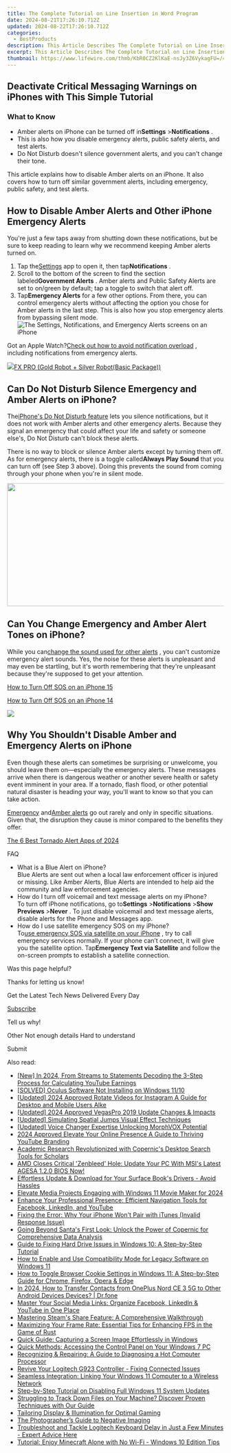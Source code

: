 ```yaml
---
title: The Complete Tutorial on Line Insertion in Word Program
date: 2024-08-21T17:26:10.712Z
updated: 2024-08-22T17:26:10.712Z
categories:
  - BestProducts
description: This Article Describes The Complete Tutorial on Line Insertion in Word Program
excerpt: This Article Describes The Complete Tutorial on Line Insertion in Word Program
thumbnail: https://www.lifewire.com/thmb/KbR0CZ2KlKaE-nsJy3Z6VykagFU=/400x300/filters:no_upscale():max_bytes(150000):strip_icc():format(webp)/microsoft-word-lines-398c41cb1f2d4c85ae18ff1337bc588e.png
---
```


## Deactivate Critical Messaging Warnings on iPhones with This Simple Tutorial
### What to Know

* Amber alerts on iPhone can be turned off in**Settings** \>**Notifications** .
* This is also how you disable emergency alerts, public safety alerts, and test alerts.
* Do Not Disturb doesn't silence government alerts, and you can't change their tone.

 This article explains how to disable Amber alerts on an iPhone. It also covers how to turn off similar government alerts, including emergency, public safety, and test alerts.

## How to Disable Amber Alerts and Other iPhone Emergency Alerts

 You're just a few taps away from shutting down these notifications, but be sure to keep reading to learn why we recommend keeping Amber alerts turned on.

1. Tap the[Settings](https://www.lifewire.com/understanding-device-settings-4138532) app to open it, then tap**Notifications** .
2. Scroll to the bottom of the screen to find the section labeled**Government Alerts** . Amber alerts and Public Safety Alerts are set to on/green by default; tap a toggle to switch that alert off.
3. Tap**Emergency Alerts** for a few other options. From there, you can control emergency alerts without affecting the option you chose for Amber alerts in the last step. This is also how you stop emergency alerts from bypassing silent mode.  
![The Settings, Notifications, and Emergency Alerts screens on an iPhone](https://www.lifewire.com/thmb/k4Pdtou2x8ooq0Bqd1UnlBWO_KA=/1500x0/filters:no_upscale():max_bytes(150000):strip_icc():format(webp)/iphone-amber-alerts-bc193ddbd3c24bd895b61242e22ca176.png)

 Got an Apple Watch?[Check out how to avoid notification overload](https://www.lifewire.com/avoid-notification-overload-apple-watch-1999672) , including notifications from emergency alerts.

<!-- affiliate ads begin -->
<a href="https://secure.2checkout.com/order/checkout.php?PRODS=40085955&QTY=1&AFFILIATE=108875&CART=1"><img src="https://secure.avangate.com/images/merchant/f702defbc67edb455949f46babab0c18/products/2_logo9.png" border="0">FX PRO (Gold Robot + Silver Robot(Basic Package))</a>
<!-- affiliate ads end -->
## Can Do Not Disturb Silence Emergency and Amber Alerts on iPhone?

 The[iPhone's Do Not Disturb feature](https://www.lifewire.com/use-do-not-disturb-on-iphone-apple-watch-2000547) lets you silence notifications, but it does not work with Amber alerts and other emergency alerts. Because they signal an emergency that could affect your life and safety or someone else's, Do Not Disturb can't block these alerts.

 There is no way to block or silence Amber alerts except by turning them off. As for emergency alerts, there is a toggle called**Always Play Sound** that you can turn off (see Step 3 above). Doing this prevents the sound from coming through your phone when you're in silent mode.

<!-- affiliate ads begin -->
<a href="https://cowinaudio.pxf.io/c/5597632/1116855/13794" target="_top" id="1116855"><img src="//a.impactradius-go.com/display-ad/13794-1116855" border="0" alt="" width="767" height="285"/></a><img height="0" width="0" src="https://imp.pxf.io/i/5597632/1116855/13794" style="position:absolute;visibility:hidden;" border="0" />
<!-- affiliate ads end -->
## Can You Change Emergency and Amber Alert Tones on iPhone?

 While you can[change the sound used for other alerts](https://www.lifewire.com/how-to-change-the-default-ringtone-on-your-iphone-2000554) , you can't customize emergency alert sounds. Yes, the noise for these alerts is unpleasant and may even be startling, but it's worth remembering that they're unpleasant because they're supposed to get your attention.

[How to Turn Off SOS on an iPhone 15](https://www.lifewire.com/iphone-15-turn-off-sos-8629942)

[How to Turn Off SOS on an iPhone 14](https://www.lifewire.com/iphone-14-turn-off-sos-8630001)

<!-- affiliate ads begin -->
<a href="https://shop.manycam.com/order/checkout.php?PRODS=17728032&QTY=1&AFFILIATE=108875&CART=1"><img src="https://secure.avangate.com/images/merchant/8230bea7d54bcdf99cdfe85cb07313d5/mcaffbanner920x120.png" border="0"></a>
<!-- affiliate ads end -->
## Why You Shouldn't Disable Amber and Emergency Alerts on iPhone

 Even though these alerts can sometimes be surprising or unwelcome, you should leave them on—especially the emergency alerts. These messages arrive when there is dangerous weather or another severe health or safety event imminent in your area. If a tornado, flash flood, or other potential natural disaster is heading your way, you'll want to know so that you can take action.

[Emergency](https://www.fcc.gov/consumers/guides/emergency-alert-system-eas) and[Amber alerts](https://amberalert.ojp.gov/) go out rarely and only in specific situations. Given that, the disruption they cause is minor compared to the benefits they offer.

[The 6 Best Tornado Alert Apps of 2024](https://www.lifewire.com/best-tornado-alert-apps-4771792)

 FAQ

* What is a Blue Alert on iPhone?  
 Blue Alerts are sent out when a local law enforcement officer is injured or missing. Like Amber Alerts, Blue Alerts are intended to help aid the community and law enforcement agencies.
* How do I turn off voicemail and text message alerts on my iPhone?  
 To turn off iPhone notifications, go to**Settings** \>**Notifications** \>**Show Previews** \>**Never** . To just disable voicemail and text message alerts, disable alerts for the Phone and Messages app.
* How do I use satellite emergency SOS on my iPhone?  
 To[use emergency SOS via satellite on your iPhone](https://www.lifewire.com/use-emergency-sos-on-iphone-6826117) , try to call emergency services normally. If your phone can’t connect, it will give you the satellite option. Tap**Emergency Text via Satellite** and follow the on-screen prompts to establish a satellite connection.

Was this page helpful?

Thanks for letting us know!

 Get the Latest Tech News Delivered Every Day

[Subscribe](https://www.lifewire.com/#)

Tell us why!

 Other  Not enough details  Hard to understand

 Submit

<ins class="adsbygoogle"
     style="display:block"
     data-ad-format="autorelaxed"
     data-ad-client="ca-pub-7571918770474297"
     data-ad-slot="1223367746"></ins>



<ins class="adsbygoogle"
     style="display:block"
     data-ad-client="ca-pub-7571918770474297"
     data-ad-slot="8358498916"
     data-ad-format="auto"
     data-full-width-responsive="true"></ins>

<span class="atpl-alsoreadstyle">Also read:</span>
<div><ul>
<li><a href="https://eaxpv-info.techidaily.com/new-in-2024-from-streams-to-statements-decoding-the-3-step-process-for-calculating-youtube-earnings/"><u>[New] In 2024, From Streams to Statements  Decoding the 3-Step Process for Calculating YouTube Earnings</u></a></li>
<li><a href="https://techtrends.techidaily.com/solved-oculus-software-not-installing-on-windows-1110/"><u>[SOLVED] Oculus Software Not Installing on Windows 11/10</u></a></li>
<li><a href="https://instagram-video-recordings.techidaily.com/updated-2024-approved-rotate-videos-for-instagram-a-guide-for-desktop-and-mobile-users-alke/"><u>[Updated] 2024 Approved  Rotate Videos for Instagram  A Guide for Desktop and Mobile Users Alke</u></a></li>
<li><a href="https://fox-direct.techidaily.com/updated-2024-approved-vegaspro-2019-update-changes-and-impacts/"><u>[Updated] 2024 Approved  VegasPro 2019 Update  Changes & Impacts</u></a></li>
<li><a href="https://extra-approaches.techidaily.com/updated-simulating-spatial-jumps-visual-effect-techniques/"><u>[Updated] Simulating Spatial Jumps  Visual Effect Techniques</u></a></li>
<li><a href="https://vp-tips.techidaily.com/updated-voice-changer-expertise-unlocking-morphvox-potential/"><u>[Updated] Voice Changer Expertise  Unlocking MorphVOX Potential</u></a></li>
<li><a href="https://youtube-docs.techidaily.com/approved-elevate-your-online-presence-a-guide-to-thriving-youtube-branding/"><u>2024 Approved  Elevate Your Online Presence  A Guide to Thriving YouTube Branding</u></a></li>
<li><a href="https://techtrends.techidaily.com/academic-research-revolutionized-with-copernics-desktop-search-tools-for-scholars/"><u>Academic Research Revolutionized with Copernic's Desktop Search Tools for Scholars</u></a></li>
<li><a href="https://hardware-updates.techidaily.com/1723862876562-amd-closes-critical-zenbleed-hole-update-your-pc-with-msis-latest-agesa-120-bios-now/"><u>AMD Closes Critical 'Zenbleed' Hole: Update Your PC With MSI's Latest AGESA 1.2.0 BIOS Now!</u></a></li>
<li><a href="https://hardware-updates.techidaily.com/effortless-update-and-download-for-your-surface-books-drivers-avoid-hassles/"><u>Effortless Update & Download for Your Surface Book's Drivers - Avoid Hassles</u></a></li>
<li><a href="https://vp-tips.techidaily.com/elevate-media-projects-engaging-with-windows-11-movie-maker-for-2024/"><u>Elevate Media Projects  Engaging with Windows 11 Movie Maker for 2024</u></a></li>
<li><a href="https://techtrends.techidaily.com/enhance-your-professional-presence-efficient-navigation-tools-for-facebook-linkedin-and-youtube/"><u>Enhance Your Professional Presence: Efficient Navigation Tools for Facebook, LinkedIn, and YouTube</u></a></li>
<li><a href="https://techtrends.techidaily.com/fixing-the-error-why-your-iphone-wont-pair-with-itunes-invalid-response-issue/"><u>Fixing the Error: Why Your iPhone Won't Pair with iTunes (Invalid Response Issue)</u></a></li>
<li><a href="https://techtrends.techidaily.com/1723809008845-going-beyond-santas-first-look-unlock-the-power-of-copernic-for-comprehensive-data-analysis/"><u>Going Beyond Santa's First Look: Unlock the Power of Copernic for Comprehensive Data Analysis</u></a></li>
<li><a href="https://techtrends.techidaily.com/guide-to-fixing-hard-drive-issues-in-windows-10-a-step-by-step-tutorial/"><u>Guide to Fixing Hard Drive Issues in Windows 10: A Step-by-Step Tutorial</u></a></li>
<li><a href="https://techtrends.techidaily.com/how-to-enable-and-use-compatibility-mode-for-legacy-software-on-windows-11/"><u>How to Enable and Use Compatibility Mode for Legacy Software on Windows 11</u></a></li>
<li><a href="https://techtrends.techidaily.com/how-to-toggle-browser-cookie-settings-in-windows-11-a-step-by-step-guide-for-chrome-firefox-opera-and-edge/"><u>How to Toggle Browser Cookie Settings in Windows 11: A Step-by-Step Guide for Chrome, Firefox, Opera & Edge</u></a></li>
<li><a href="https://android-transfer.techidaily.com/in-2024-how-to-transfer-contacts-from-oneplus-nord-ce-3-5g-to-other-android-devices-devices-drfone-by-drfone-transfer-from-android-transfer-from-android/"><u>In 2024, How to Transfer Contacts from OnePlus Nord CE 3 5G to Other Android Devices Devices? | Dr.fone</u></a></li>
<li><a href="https://techtrends.techidaily.com/master-your-social-media-links-organize-facebook-linkedin-and-youtube-in-one-place/"><u>Master Your Social Media Links: Organize Facebook, LinkedIn & YouTube in One Place</u></a></li>
<li><a href="https://techtrends.techidaily.com/mastering-steams-share-feature-a-comprehensive-walkthrough/"><u>Mastering Steam's Share Feature: A Comprehensive Walkthrough</u></a></li>
<li><a href="https://techtrends.techidaily.com/maximizing-your-frame-rate-essential-tips-for-enhancing-fps-in-the-game-of-rust/"><u>Maximizing Your Frame Rate: Essential Tips for Enhancing FPS in the Game of Rust</u></a></li>
<li><a href="https://techtrends.techidaily.com/quick-guide-capturing-a-screen-image-effortlessly-in-windows/"><u>Quick Guide: Capturing a Screen Image Effortlessly in Windows</u></a></li>
<li><a href="https://techtrends.techidaily.com/quick-methods-accessing-the-control-panel-on-your-windows-7-pc/"><u>Quick Methods: Accessing the Control Panel on Your Windows 7 PC</u></a></li>
<li><a href="https://techtrends.techidaily.com/recognizing-and-repairing-a-guide-to-diagnosing-a-hot-computer-processor/"><u>Recognizing & Repairing: A Guide to Diagnosing a Hot Computer Processor</u></a></li>
<li><a href="https://techtrends.techidaily.com/revive-your-logitech-g923-controller-fixing-connected-issues/"><u>Revive Your Logitech G923 Controller - Fixing Connected Issues</u></a></li>
<li><a href="https://techtrends.techidaily.com/seamless-integration-linking-your-windows-11-computer-to-a-wireless-network/"><u>Seamless Integration: Linking Your Windows 11 Computer to a Wireless Network</u></a></li>
<li><a href="https://techtrends.techidaily.com/step-by-step-tutorial-on-disabling-full-windows-11-system-updates/"><u>Step-by-Step Tutorial on Disabling Full Windows 11 System Updates</u></a></li>
<li><a href="https://techtrends.techidaily.com/struggling-to-track-down-files-on-your-machine-discover-proven-techniques-with-our-guide/"><u>Struggling to Track Down Files on Your Machine? Discover Proven Techniques with Our Guide</u></a></li>
<li><a href="https://games-able.techidaily.com/tailoring-display-and-illumination-for-optimal-gaming/"><u>Tailoring Display & Illumination for Optimal Gaming</u></a></li>
<li><a href="https://extra-hints.techidaily.com/the-photographers-guide-to-negative-imaging/"><u>The Photographer’s Guide to Negative Imaging</u></a></li>
<li><a href="https://techtrends.techidaily.com/troubleshoot-and-tackle-logitech-keyboard-delay-in-just-a-few-minutes-expert-advice-here/"><u>Troubleshoot and Tackle Logitech Keyboard Delay in Just a Few Minutes - Expert Advice Here</u></a></li>
<li><a href="https://techtrends.techidaily.com/tutorial-enjoy-minecraft-alone-with-no-wi-fi-windows-10-edition-tips/"><u>Tutorial: Enjoy Minecraft Alone with No Wi-Fi - Windows 10 Edition Tips</u></a></li>
</ul></div>

